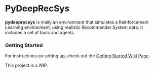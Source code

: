 # PyDeepRecSys

**pydeeprecsys** is maily an environment that simulates a Reinforcement Learning environment, using realistic Recommender System data. It includes a set of tools and agents. 

### Getting Started

For instructions on setting up, check out the [Getting Started Wiki Page](https://github.com/luksfarris/pydeeprecsys/wiki/Getting-Started).

This project is a WIP.
